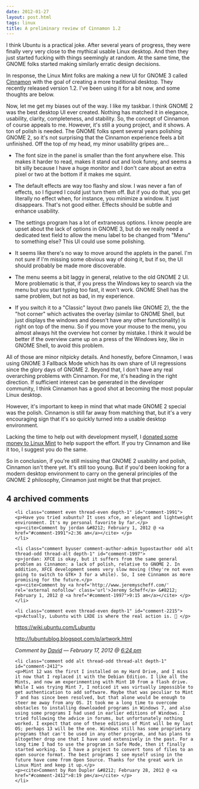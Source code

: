```yaml
---
date: 2012-01-27
layout: post.html
tags: linux
title: A preliminary review of Cinnamon 1.2
---
```


<p>I think Ubuntu is a practical joke. After several years of progress, they were finally very very close to the mythical usable Linux desktop. And then they just started fucking with things seemingly at random. At the same time, the GNOME folks started making similarly erratic design decisions.</p>

<p>In response, the Linux Mint folks are making a new UI for GNOME 3 called <a href="http://cinnamon.linuxmint.com/">Cinnamon</a> with the goal of creating a more traditional desktop. They recently released version 1.2. I've been using it for a bit now, and some thoughts are below.</p>

<!--more-->

<p>Now, let me get my biases out of the way. I like my taskbar. I think GNOME 2 was the best desktop UI ever created. Nothing has matched it in elegance, usability, clarity, completeness, and stability. So, the concept of Cinnamon of course appeals to me. However, it's still a young project, and it shows. A ton of polish is needed. The GNOME folks spent several years polishing GNOME 2, so it's not surprising that the Cinnamon experience feels a bit unfinished. Off the top of my head, my minor usability gripes are...</p>

<ul>
<li><p>The font size in the panel is smaller than the font anywhere else. This makes it harder to read, makes it stand out and look funny, and seems a bit silly because I have a huge monitor and I don't care about an extra pixel or two at the bottom if it makes me squint.</p></li>
<li><p>The default effects are way too flashy and slow. I was never a fan of effects, so I figured I could just turn them off. But if you do that, you get literally no effect when, for instance, you minimize a window. It just disappears. That's not good either. Effects should be subtle and enhance usability.</p></li>
<li><p>The settings program has a lot of extraneous options. I know people are upset about the lack of options in GNOME 3, but do we really need a dedicated text field to allow the menu label to be changed from "Menu" to something else? This UI could use some polishing.</p></li>
<li><p>It seems like there's no way to move around the applets in the panel. I'm not sure if I'm missing some obvious way of doing it, but if so, the UI should probably be made more discoverable.</p></li>
<li><p>The menu seems a bit laggy in general, relative to the old GNOME 2 UI. More problematic is that, if you press the Windows key to search via the menu but you start typing too fast, it won't work. GNOME Shell has the same problem, but not as bad, in my experience.</p></li>
<li><p>If you switch it to a "Classic" layout (two panels like GNOME 2), the the "hot corner" which activates the overlay (similar to GNOME Shell, but just displays the windows and doesn't have any other functionality) is right on top of the menu. So if you move your mouse to the menu, you almost always hit the overview hot corner by mistake. I think it would be better if the overview came up on a press of the Windows key, like in GNOME Shell, to avoid this problem.</p></li>
</ul>

<p>All of those are minor nitpicky details. And honestly, before Cinnamon, I was using GNOME 3 Fallback Mode which has its own share of UI regressions since the glory days of GNOME 2. Beyond that, I don't have any real overarching problems with Cinnamon. For me, it's heading in the right direction. If sufficient interest can be generated in the developer community, I think Cinnamon has a good shot at becoming the most popular Linux desktop.</p>

<p>However, it's important to keep in mind that what made GNOME 2 special was the polish. Cinnamon is still far away from matching that, but it's a very encouraging sign that it's so quickly turned into a usable desktop environment.</p>

<p>Lacking the time to help out with development myself, I <a href="http://www.linuxmint.com/donors.php">donated some money to Linux Mint</a> to help support the effort. If you try Cinnamon and like it too, I suggest you do the same.</p>

<p>So in conclusion, if you're still missing that GNOME 2 usability and polish, Cinnamon isn't there yet. It's still too young. But if you'd been looking for a modern desktop environment to carry on the general principles of the GNOME 2 philosophy, Cinnamon just might be that that project.</p>

<h2 id="comments">4 archived comments</h2>

<ol id="commentlist">

    <li class="comment even thread-even depth-1" id="comment-1991">
    <p>Have you tried xubuntu? It uses xfce, an elegant and lightweight environment. It's my personal favorite by far.</p>
    <p><cite>Comment by jordan &#8212; February 1, 2012 @ <a href="#comment-1991">2:36 am</a></cite> </p>
    </li>

    <li class="comment byuser comment-author-admin bypostauthor odd alt thread-odd thread-alt depth-1" id="comment-1997">
    <p>jordan: XFCE is okay, but it suffers from the same general problem as Cinnamon: a lack of polish, relative to GNOME 2. In addition, XFCE development seems very slow moving (they're not even going to switch to GTK+ 3 for a while). So, I see Cinnamon as more promising for the future.</p>
    <p><cite>Comment by <a href='http://www.jeremyscheff.com/' rel='external nofollow' class='url'>Jeremy Scheff</a> &#8212; February 1, 2012 @ <a href="#comment-1997">9:15 am</a></cite> </p>
    </li>

    <li class="comment even thread-even depth-1" id="comment-2215">
    <p>Actually, Lubuntu with LXDE is where the real action is. 🙂 </p>
<p><a href="https://wiki.ubuntu.com/Lubuntu" rel="nofollow">https://wiki.ubuntu.com/Lubuntu</a></p>
<p><a href="http://lubuntublog.blogspot.com/p/artwork.html" rel="nofollow">http://lubuntublog.blogspot.com/p/artwork.html</a></p>
    <p><cite>Comment by <a href='http://adajer.byethost5.com/' rel='external nofollow' class='url'>David</a> &#8212; February 17, 2012 @ <a href="#comment-2215">6:24 pm</a></cite> </p>
    </li>

    <li class="comment odd alt thread-odd thread-alt depth-1" id="comment-2412">
    <p>Mint 12 was the first I installed on my Hard Drive, and I miss it now that I replaced it with the Debian Edition. I like all the Mints, and now am experinmenting with Mint 10 from a flash drive. While I was trying Mint 7, I noticed it was virtually impossible to get authentication to add software. Maybe that was peculiar to Mint 7 and has since been resolved, but that alone would be enough to steer me away from any OS. It took me a long time to overcome obstacles to installing downloaded programs in Windows 7, and also using some programs I had used in earlier editions of Windows. I tried following the advice in forums, but unfortunately nothing worked. I expect that one of these editions of Mint will be my last OS; perhaps 13 will be the one. Windows still has some proprietary programs that can't be used in any other program, and has plans to altogether drop one that I have used extensively in the past. For a long time I had to use the program in Safe Mode, then it finally started working. So I have a project to convert tons of files to an open source format. The best programs I see myself using in the future have come from Open Source. Thanks for the great work in Linux Mint and keep it up.</p>
    <p><cite>Comment by Ron Dupler &#8212; February 28, 2012 @ <a href="#comment-2412">8:19 pm</a></cite> </p>
    </li>


</ol>